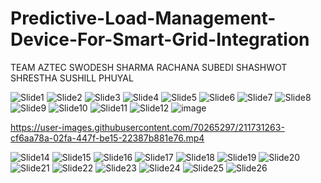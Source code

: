 # Predictive-Load-Management-Device-For-Smart-Grid-Integration
TEAM AZTEC 
SWODESH SHARMA
RACHANA SUBEDI
SHASHWOT SHRESTHA
SUSHILL PHUYAL




![Slide1](https://user-images.githubusercontent.com/70265297/211729540-fcb9b0e7-7bd8-4f9a-8f90-0690f921be84.JPG)
![Slide2](https://user-images.githubusercontent.com/70265297/211729549-c1ab83e4-4145-4008-b345-8db6f7a370ae.JPG)
![Slide3](https://user-images.githubusercontent.com/70265297/211729559-d5f33155-5293-460f-ba33-13f541120125.JPG)
![Slide4](https://user-images.githubusercontent.com/70265297/211729564-f6cde531-6e15-443e-8e92-ace3a41c5c41.JPG)
![Slide5](https://user-images.githubusercontent.com/70265297/211729572-df856772-c057-4add-8884-d7f29b00a8da.JPG)
![Slide6](https://user-images.githubusercontent.com/70265297/211729585-082ed701-7dc4-4556-90f7-e45f911dee19.JPG)
![Slide7](https://user-images.githubusercontent.com/70265297/211729588-e1d1cde1-992c-4d83-9568-bfbabfc6c40c.JPG)
![Slide8](https://user-images.githubusercontent.com/70265297/211729590-b2f77b30-8471-42d5-872f-4b71f1f553e1.JPG)
![Slide9](https://user-images.githubusercontent.com/70265297/211729593-254a51a7-aedb-4028-bd8a-18bd0dc6a981.JPG)
![Slide10](https://user-images.githubusercontent.com/70265297/211729597-a9e114f5-e6d4-4f0a-86b6-c0889efe2d6d.JPG)
![Slide11](https://user-images.githubusercontent.com/70265297/211729601-dcb3086e-8e37-42c8-bbf9-5446d8b8fc63.JPG)
![Slide12](https://user-images.githubusercontent.com/70265297/211729603-78ee9775-cdb5-45df-8211-1844d6c7418c.JPG)
![image](https://user-images.githubusercontent.com/70265297/211730226-02bd8af8-fced-4df3-b0c7-b9592665c616.png)


https://user-images.githubusercontent.com/70265297/211731263-cf6aa78a-02fa-447f-be15-22387b881e76.mp4


![Slide14](https://user-images.githubusercontent.com/70265297/211729617-f3451902-2219-413e-a408-c4eddc57914a.JPG)
![Slide15](https://user-images.githubusercontent.com/70265297/211729623-98e19375-e41d-4d9d-8573-4384d62211d7.JPG)
![Slide16](https://user-images.githubusercontent.com/70265297/211729628-401f9e82-94b3-4313-9357-f1906270e5f8.JPG)
![Slide17](https://user-images.githubusercontent.com/70265297/211729631-2750e69d-5d65-44b6-82bb-cfee160ad261.JPG)
![Slide18](https://user-images.githubusercontent.com/70265297/211729637-739fc7f9-02ff-461e-b435-d82514e53da6.JPG)
![Slide19](https://user-images.githubusercontent.com/70265297/211729640-f8e4beb1-d3c9-4e23-a2f1-8cf318aaf8a5.JPG)
![Slide20](https://user-images.githubusercontent.com/70265297/211729643-ff0ff3fe-9771-4dee-8c71-6eb95f3b67aa.JPG)
![Slide21](https://user-images.githubusercontent.com/70265297/211729647-d497661e-c5df-4ebe-81c6-d81c85814bff.JPG)
![Slide22](https://user-images.githubusercontent.com/70265297/211729654-b08d2551-b23b-4e90-aba7-6eba7e4203bc.JPG)
![Slide23](https://user-images.githubusercontent.com/70265297/211729659-d49dc6f7-4607-4d3d-9fe5-5b4f455aaff3.JPG)
![Slide24](https://user-images.githubusercontent.com/70265297/211729662-110e8b84-5752-4002-bf64-1a1234bae56a.JPG)
![Slide25](https://user-images.githubusercontent.com/70265297/211729666-ec71b01b-faaa-41c1-9358-b703c1f57a87.JPG)
![Slide26](https://user-images.githubusercontent.com/70265297/211729675-53720dbc-5280-44c6-a575-08512772a89e.JPG)

